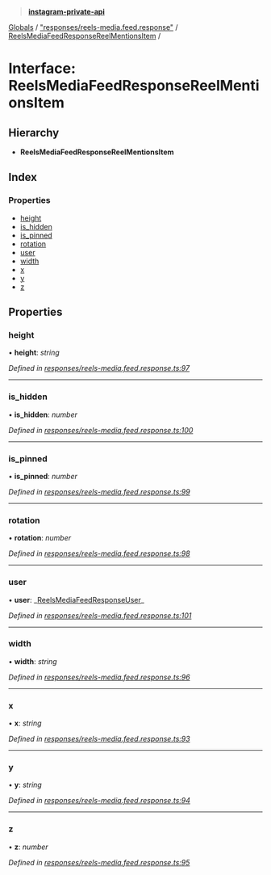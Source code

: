> **[instagram-private-api](../README.md)**

[Globals](../README.md) / ["responses/reels-media.feed.response"](../modules/_responses_reels_media_feed_response_.md) / [ReelsMediaFeedResponseReelMentionsItem](_responses_reels_media_feed_response_.reelsmediafeedresponsereelmentionsitem.md) /

# Interface: ReelsMediaFeedResponseReelMentionsItem

## Hierarchy

- **ReelsMediaFeedResponseReelMentionsItem**

## Index

### Properties

- [height](_responses_reels_media_feed_response_.reelsmediafeedresponsereelmentionsitem.md#height)
- [is_hidden](_responses_reels_media_feed_response_.reelsmediafeedresponsereelmentionsitem.md#is_hidden)
- [is_pinned](_responses_reels_media_feed_response_.reelsmediafeedresponsereelmentionsitem.md#is_pinned)
- [rotation](_responses_reels_media_feed_response_.reelsmediafeedresponsereelmentionsitem.md#rotation)
- [user](_responses_reels_media_feed_response_.reelsmediafeedresponsereelmentionsitem.md#user)
- [width](_responses_reels_media_feed_response_.reelsmediafeedresponsereelmentionsitem.md#width)
- [x](_responses_reels_media_feed_response_.reelsmediafeedresponsereelmentionsitem.md#x)
- [y](_responses_reels_media_feed_response_.reelsmediafeedresponsereelmentionsitem.md#y)
- [z](_responses_reels_media_feed_response_.reelsmediafeedresponsereelmentionsitem.md#z)

## Properties

### height

• **height**: _string_

_Defined in [responses/reels-media.feed.response.ts:97](https://github.com/realinstadude/instagram-private-api/blob/4ae8fec/src/responses/reels-media.feed.response.ts#L97)_

---

### is_hidden

• **is_hidden**: _number_

_Defined in [responses/reels-media.feed.response.ts:100](https://github.com/realinstadude/instagram-private-api/blob/4ae8fec/src/responses/reels-media.feed.response.ts#L100)_

---

### is_pinned

• **is_pinned**: _number_

_Defined in [responses/reels-media.feed.response.ts:99](https://github.com/realinstadude/instagram-private-api/blob/4ae8fec/src/responses/reels-media.feed.response.ts#L99)_

---

### rotation

• **rotation**: _number_

_Defined in [responses/reels-media.feed.response.ts:98](https://github.com/realinstadude/instagram-private-api/blob/4ae8fec/src/responses/reels-media.feed.response.ts#L98)_

---

### user

• **user**: _[ReelsMediaFeedResponseUser](\_responses_reels_media_feed_response_.reelsmediafeedresponseuser.md)\_

_Defined in [responses/reels-media.feed.response.ts:101](https://github.com/realinstadude/instagram-private-api/blob/4ae8fec/src/responses/reels-media.feed.response.ts#L101)_

---

### width

• **width**: _string_

_Defined in [responses/reels-media.feed.response.ts:96](https://github.com/realinstadude/instagram-private-api/blob/4ae8fec/src/responses/reels-media.feed.response.ts#L96)_

---

### x

• **x**: _string_

_Defined in [responses/reels-media.feed.response.ts:93](https://github.com/realinstadude/instagram-private-api/blob/4ae8fec/src/responses/reels-media.feed.response.ts#L93)_

---

### y

• **y**: _string_

_Defined in [responses/reels-media.feed.response.ts:94](https://github.com/realinstadude/instagram-private-api/blob/4ae8fec/src/responses/reels-media.feed.response.ts#L94)_

---

### z

• **z**: _number_

_Defined in [responses/reels-media.feed.response.ts:95](https://github.com/realinstadude/instagram-private-api/blob/4ae8fec/src/responses/reels-media.feed.response.ts#L95)_
